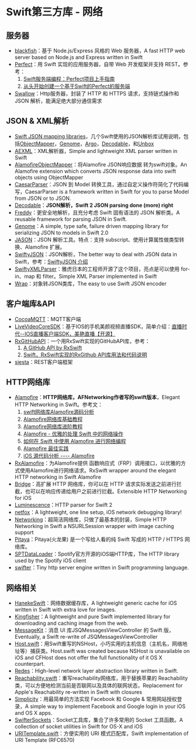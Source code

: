 # Swift第三方库 - 网络
## 服务器
- [blackfish][1]：基于 Node.js/Express 风格的 Web 服务器，A fast HTTP web server based on Node.js and Express written in Swift
- [Perfect][2]：用 Swift 实现的应用服务器，自带 Web 开发框架并支持 REST。参考：
	1. [Swift服务端编程：Perfect项目上手指南][3]
	2. [从头开始创建一个基于Swift的Perfect的服务端][4]
- [Swallow][5]：Http服务器，封装了 HTTP 和 HTTPS 请求，支持链式操作和 JSON 解析，能满足绝大部分通信需求

## JSON & XML解析
- [Swift JSON mapping libraries][6]，几个Swift使用的JSON解析库试用说明，包括[ObjectMapper][7]，[Genome][8]，[Argo][9]，[Decodable][10]，和[Unbox][11]
- [AEXML][12]：XML解析器，Simple and lightweight XML parser written in Swift
- [AlamofireObjectMapper][13]：将Alamofire JSON响应数据 转为swift对象。An Alamofire extension which converts JSON response data into swift objects using ObjectMapper
- [CaesarParser][14]：JSON 到 Model 转换工具，通过自定义操作符简化了代码编写，CaesarParser is a framework written in Swift for you to parse Model from JSON or to JSON.
- [Decodable][15]：**JSON解析，Swift 2 JSON parsing done (more) right**
- [Freddy][16]：更安全地解析，且充分考虑 Swift 固有语法的 JSON 解析类。A reusable framework for parsing JSON in Swift.
- [Genome][17]：A simple, type safe, failure driven mapping library for serializing JSON to models in Swift 2.0
- [JASON][18]：JSON 解析工具。特点：支持 subscript、使用计算属性做类型转换、Alamofire 扩展。
- [SwiftyJSON][19]：JSON解析，The better way to deal with JSON data in Swift，参考：[SwiftyJSON 介绍][20]
- [SwiftyXMLParser][21]：雅虎日本的工程师开源了这个项目，亮点是可以使用 for-in、map 和 filter。Simple XML Parser implemented in Swift
- [Wrap][22]：对象转JSON类库，The easy to use Swift JSON encoder

## 客户端库&API
- [CocoaMQTT][23]：MQTT客户端
 - [LiveVideoCoreSDK][24]：基于IOS的手机美颜视频直播SDK，简单介绍：[直播时代--IOS直播客户端SDK，美艳直播【开源】][25]
- [RxGitHubAPI][26]：一个用RxSwift实现的GitHubAPI库，参考：
	1. [A GitHub API by RxSwift][27]
	2. [Swift，RxSwift实现的RxGithub API库用法和代码说明][28]
- [siesta][29]：REST客户端框架

## HTTP网络库
- [Alamofire][30]：**HTTP网络库，AFNetworking作者写的swift版本**，Elegant HTTP Networking in Swift。参考文：
	1. [swift网络库Alamofire源码分析][31]
	2. [Alamofire网络库基础教程][32]
	3. [Alamofire网络库进阶教程][33]
	4. [Alamofire - 优雅的处理 Swift 中的网络操作][34]
	5. [如何在 Swift 中使用 Alamofire 进行网络编程][35]
	6. [Alamofire 最佳实践][36]
	7. [iOS 源代码分析 ---- Alamofire][37]
- [RxAlamofire][38]：为Alamofire提供 函数响应式（FRP）调用接口，以优雅的方式使用Alamofire进行网络请求。RxSwift wrapper around the elegant HTTP networking in Swift Alamofire
- [Bridge][39]：高扩展 HTTP 网络库，你可以在 HTTP 请求实际发送之前进行拦截，也可以在响应传递给用户之前进行拦截。Extensible HTTP Networking for iOS
- [Luminescence][40]：HTTP parser for Swift 2
- [netfox][41]：A lightweight, one line setup, iOS network debugging library!
- [Networking][42]：超简洁网络库，只做了最基本的封装，Simple HTTP Networking in Swift a NSURLSession wrapper with image caching support
- [Pitaya][43]：Pitaya(火龙果) 是一个写给人看的纯 Swift 写成的 HTTP / HTTPS 网络库。
- [SPTDataLoader][44]：Spotify官方开源的iOS端HTTP库，The HTTP library used by the Spotify iOS client
- [swifter][45]：Tiny http server engine written in Swift programming language.

## 网络相关
- [HanekeSwift][46]：网络数据缓存库，A lightweight generic cache for iOS written in Swift with extra love for images.
- [Kingfisher][47]：A lightweight and pure Swift implemented library for downloading and caching image from the web.
- [MessageKit][48]：消息 UI 库JSQMessagesViewController 的 Swift 版，Eventually, a Swift re-write of JSQMessagesViewController
- [Host.swift][49]：用Swift重写的NSHost，小巧实用的主机信息（主机名，网络地址等）捕获类。Host.swift was created because NSHost is unavailable on iOS and CFHost does not offer the full functionality of it OS X counterpart.
- [Redes][50]：High-level network layer abstraction library written in Swift.
- [Reachability.swift][51]：重写reachability网络库，用于替换苹果的 Reachability 类，可以方便地检测当前是否联网以及具体的联网状态，Replacement for Apple's Reachability re-written in Swift with closures
- [Simplicity][52]：用最简单的方法实现 Facebook 和 Google & 常用网站授权登录，A simple way to implement Facebook and Google login in your iOS and OS X apps.
- [SwifterSockets][53]：Socket工具库，集合了许多常用的 Socket 工具函数。A collection of socket utilities in Swift for OS-X and iOS
- [URITemplate.swift][54]：方便实用的 URI 模式匹配库，Swift implementation of URI Template (RFC6570)

[1]:	https://github.com/elliottminns/blackfish "blackfish"
[2]:	https://github.com/PerfectlySoft/Perfect "Perfect"
[3]:	http://mp.weixin.qq.com/s?__biz=MzA3ODg4MDk0Ng==&mid=402331193&idx=1&sn=dc07b803ef9377965f5a5092cc37ccab#rd
[4]:	http://www.jianshu.com/p/a4741a89f679 "从头开始创建一个基于Swift的Perfect的服务端"
[5]:	https://github.com/TheHolyGrail/Swallow "Swallow"
[6]:	http://alejandromp.com/blog/2015/10/28/swift-json-mapping-libraries/
[7]:	https://github.com/Hearst-DD/ObjectMapper "ObjectMapper"
[8]:	https://github.com/LoganWright/Genome "Genome"
[9]:	https://github.com/thoughtbot/Argo "Argo"
[10]:	https://github.com/Anviking/Decodable "Decodable"
[11]:	https://github.com/JohnSundell/Unbox "Unbox"
[12]:	https://github.com/tadija/AEXML
[13]:	https://github.com/tristanhimmelman/AlamofireObjectMapper "AlamofireObjectMapper"
[14]:	https://github.com/lancy/CaesarParser "CaesarParser"
[15]:	https://github.com/Anviking/Decodable "Decodable"
[16]:	https://github.com/bignerdranch/Freddy "Freddy"
[17]:	https://github.com/LoganWright/Genome "Genome"
[18]:	https://github.com/delba/JASON "JASON"
[19]:	https://github.com/SwiftyJSON/SwiftyJSON "SwiftyJSON"
[20]:	http://tangplin.github.io/swiftyjson/ "SwiftyJSON 介绍"
[21]:	https://github.com/yahoojapan/SwiftyXMLParser "SwiftyXMLParser"
[22]:	https://github.com/JohnSundell/Wrap "Wrap"
[23]:	https://github.com/emqtt/CocoaMQTT "CocoaMQTT"
[24]:	https://github.com/runner365/LiveVideoCoreSDK "LiveVideoCoreSDK"
[25]:	http://www.cnblogs.com/runner42/p/5241407.html "直播时代--IOS直播客户端SDK，美艳直播【开源】"
[26]:	https://github.com/FengDeng/RxGitHubAPI "RxGitHubAPI"
[27]:	http://fengdeng.github.io/blog/2016/01/29/a-github-api-by-rxswift/ "A GitHub API by RxSwift"
[28]:	http://fengdeng.github.io/blog/2016/01/31/rxgithub-apiku-yong-fa-he-dai-ma-shuo-ming/ "Swift，RxSwift实现的RxGithub API库用法和代码说明"
[29]:	https://github.com/bustoutsolutions/siesta "siesta"
[30]:	https://github.com/Alamofire/Alamofire
[31]:	http://www.ethanwhy.com/2015/11/16/swift-alamofire-analyse/ "swift网络库Alamofire源码分析"
[32]:	http://www.jianshu.com/p/f1208b5e42d9 "Alamofire网络库基础教程"
[33]:	http://www.jianshu.com/p/30599f64a09c "Alamofire网络库进阶教程"
[34]:	http://swiftcafe.io/2015/12/14/alamofire/ "Alamofire - 优雅的处理 Swift 中的网络操作"
[35]:	http://swift.gg/2015/12/22/alamofire-beginner-guide/ "如何在 Swift 中使用 Alamofire 进行网络编程"
[36]:	https://github.com/ipader/SwiftGuide/wiki/Alamofire%20%E6%9C%80%E4%BD%B3%E5%AE%9E%E8%B7%B5 "Alamofire 最佳实践"
[37]:	http://draveness.me/ios-yuan-dai-ma-fen-xi-alamofire/
[38]:	https://github.com/RxSwiftCommunity/RxAlamofire "RxAlamofire"
[39]:	https://github.com/rawrjustin/Bridge "Bridge"
[40]:	https://github.com/Zewo/Luminescence "Luminescence"
[41]:	https://github.com/kasketis/netfox "netfox"
[42]:	https://github.com/3lvis/Networking "Networking"
[43]:	https://github.com/johnlui/Pitaya "Pitaya"
[44]:	https://github.com/spotify/SPTDataLoader "SPTDataLoader"
[45]:	https://github.com/glock45/swifter "swifter"
[46]:	https://github.com/Haneke/HanekeSwift "HanekeSwift"
[47]:	https://github.com/onevcat/Kingfisher "Kingfisher"
[48]:	https://github.com/MessageKit/MessageKit "MessageKit"
[49]:	https://github.com/rjstelling/Host.swift "Host.swift"
[50]:	https://github.com/cuzv/Redes "Redes"
[51]:	https://github.com/ashleymills/Reachability.swift "Reachability.swift"
[52]:	https://github.com/SimplicityMobile/Simplicity "Simplicity"
[53]:	https://github.com/Swiftrien/SwifterSockets "SwifterSockets"
[54]:	https://github.com/kylef/URITemplate.swift "URITemplate.swift"